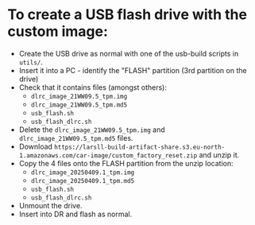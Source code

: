 # To create a USB flash drive with the custom image:

* Create the USB drive as normal with one of the usb-build scripts in `utils/`.
* Insert it into a PC - identify the "FLASH" partition (3rd partition on the drive)
* Check that it contains files (amongst others):
    * `dlrc_image_21WW09.5_tpm.img`
    * `dlrc_image_21WW09.5_tpm.md5`
    * `usb_flash.sh`
    * `usb_flash_dlrc.sh`
* Delete the `dlrc_image_21WW09.5_tpm.img` and `dlrc_image_21WW09.5_tpm.md5` files.
* Download `https://larsll-build-artifact-share.s3.eu-north-1.amazonaws.com/car-image/custom_factory_reset.zip` and unzip it.
* Copy the 4 files onto the FLASH partition from the unzip location:
    * `dlrc_image_20250409.1_tpm.img`
    * `dlrc_image_20250409.1_tpm.md5`
    * `usb_flash.sh`
    * `usb_flash_dlrc.sh`
* Unmount the drive.
* Insert into DR and flash as normal.